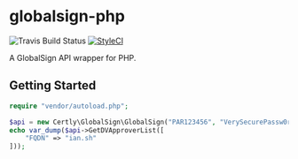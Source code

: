 # globalsign-php
![Travis Build Status](https://travis-ci.org/certly/globalsign-php.svg) [![StyleCI](https://styleci.io/repos/43564129/shield)](https://styleci.io/repos/43564129)

A GlobalSign API wrapper for PHP.

## Getting Started
```php
require "vendor/autoload.php";

$api = new Certly\GlobalSign\GlobalSign("PAR123456", "VerySecurePassw0rd!", true);
echo var_dump($api->GetDVApproverList([
    "FQDN" => "ian.sh"
]));
```
